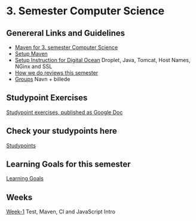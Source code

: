 # 3. Semester Computer Science

## Genereral Links and Guidelines
- [Maven for 3. semester Computer Science](https://docs.google.com/document/d/1WhUccsbU7SzomqSKau30BcmfsvjBMCNDsWGohFFmyRI/edit?usp=sharing)
- [Setup Maven](https://docs.google.com/document/d/1CvQIW5lY4rOE4tsL92OllhPloIC3rz1fvE1jNxpD7Go/edit?usp=sharing)
- [Setup Instruction for Digital Ocean](https://docs.google.com/document/d/1pP1eLz1r-gxPhzzZcEyhQMKIiv_kxFkQKZu_XC8IjFg/edit?usp=sharing) Droplet, Java, Tomcat, Host Names, NGinx and SSL
- [How we do reviews this semester](https://docs.google.com/document/d/11B-nUI3B4LQNXGe2yGmPPCrosXgRlkhBMcbPa2yLeo8/edit?usp=sharing)
- [Groups](https://docs.google.com/document/d/1-uTKp8SJwT6RXIBY1XxmaWtPK6rRvesc6JHD9rKEXRc/edit?usp=sharing) Navn + billede
## Studypoint Exercises
[Studypoint exercises, published as Google Doc](https://drive.google.com/open?id=17WaAeZVkUPXSj9cNIKcZCexVJYZe0Pj9)
## Check your studypoints here
[Studypoints](https://studypoints.info)

## Learning Goals for this semester
[Learning Goals](https://docs.google.com/spreadsheets/d/1m-uV26BOeiyZHdYdSMisJVLfQmlXeOYAAO0eyaXLXqc/edit?usp=sharing)

## Weeks
[Week-1](https://github.com/cphdat3sem2019spring/Week-01) Test, Maven, CI and JavaScript Intro

